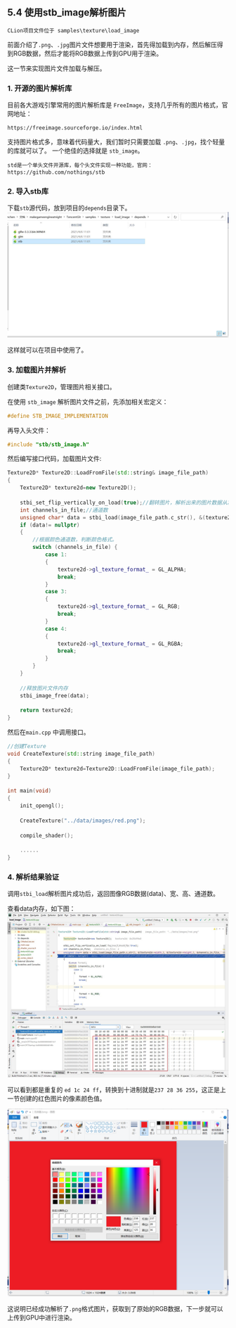 ## 5.4 使用stb_image解析图片

    CLion项目文件位于 samples\texture\load_image

前面介绍了`.png`、`.jpg`图片文件想要用于渲染，首先得加载到内存，然后解压得到RGB数据，然后才能将RGB数据上传到GPU用于渲染。

这一节来实现图片文件加载与解压。

### 1. 开源的图片解析库
目前各大游戏引擎常用的图片解析库是 `FreeImage`，支持几乎所有的图片格式，官网地址：
    
    https://freeimage.sourceforge.io/index.html

支持图片格式多，意味着代码量大，我们暂时只需要加载 `.png`、`.jpg`，找个轻量的库就可以了。
一个绝佳的选择就是 `stb_image`。

    std是一个单头文件开源库，每个头文件实现一种功能，官网：https://github.com/nothings/stb


### 2. 导入stb库
下载`stb`源代码，放到项目的`depends`目录下。
![](../../imgs/texture_make_beautiful/load_image/stb_depends_src_dir.jpg)

这样就可以在项目中使用了。

### 3. 加载图片并解析
创建类`Texture2D`，管理图片相关接口。

在使用 `stb_image` 解析图片文件之前，先添加相关宏定义：

```c++
#define STB_IMAGE_IMPLEMENTATION
```


再导入头文件：
```c++
#include "stb/stb_image.h"
```


然后编写接口代码，加载图片文件:

```c++
Texture2D* Texture2D::LoadFromFile(std::string& image_file_path)
{
    Texture2D* texture2d=new Texture2D();

    stbi_set_flip_vertically_on_load(true);//翻转图片，解析出来的图片数据从左下角开始，这是因为OpenGL的纹理坐标起始点为左下角。
    int channels_in_file;//通道数
    unsigned char* data = stbi_load(image_file_path.c_str(), &(texture2d->width_), &(texture2d->height_), &channels_in_file, 0);
    if (data!= nullptr)
    {
        //根据颜色通道数，判断颜色格式。
        switch (channels_in_file) {
            case 1:
            {
                texture2d->gl_texture_format_ = GL_ALPHA;
                break;
            }
            case 3:
            {
                texture2d->gl_texture_format_ = GL_RGB;
                break;
            }
            case 4:
            {
                texture2d->gl_texture_format_ = GL_RGBA;
                break;
            }
        }
    }

    //释放图片文件内存
    stbi_image_free(data);

    return texture2d;
}
```

然后在`main.cpp` 中调用接口。

```c++
//创建Texture
void CreateTexture(std::string image_file_path)
{
    Texture2D* texture2d=Texture2D::LoadFromFile(image_file_path);
}

int main(void)
{
    init_opengl();

    CreateTexture("../data/images/red.png");

    compile_shader();

    ......
}
```

### 4. 解析结果验证

调用`stbi_load`解析图片成功后，返回图像RGB数据(data)、宽、高、通道数。

查看data内存，如下图：
![](../../imgs/texture_make_beautiful/load_image/load_png_success_view_data.jpg)

可以看到都是重复的 `ed 1c 24 ff`，转换到十进制就是`237 28 36 255`，这正是上一节创建的红色图片的像素颜色值。

![](../../imgs/texture_make_beautiful/texture_format/color_rgb_value.png)

这说明已经成功解析了`.png`格式图片，获取到了原始的RGB数据，下一步就可以上传到GPU中进行渲染。